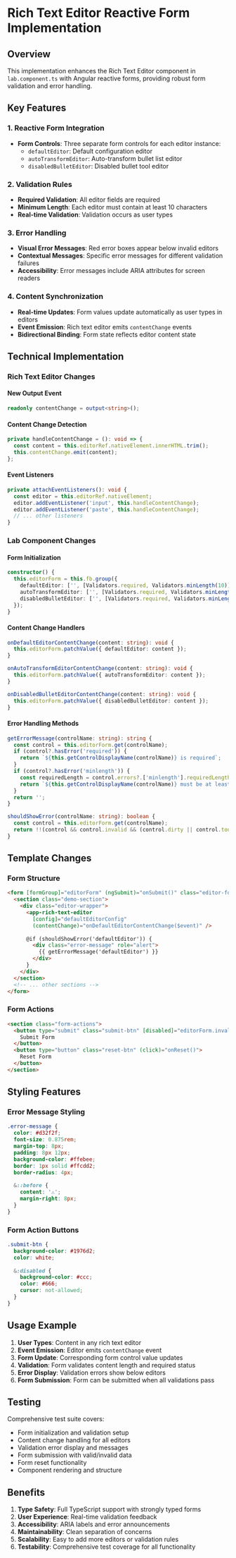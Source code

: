 # Rich Text Editor Reactive Form Implementation

## Overview

This implementation enhances the Rich Text Editor component in `lab.component.ts` with Angular reactive forms, providing robust form validation and error handling.

## Key Features

### 1. Reactive Form Integration
- **Form Controls**: Three separate form controls for each editor instance:
  - `defaultEditor`: Default configuration editor
  - `autoTransformEditor`: Auto-transform bullet list editor  
  - `disabledBulletEditor`: Disabled bullet tool editor

### 2. Validation Rules
- **Required Validation**: All editor fields are required
- **Minimum Length**: Each editor must contain at least 10 characters
- **Real-time Validation**: Validation occurs as user types

### 3. Error Handling
- **Visual Error Messages**: Red error boxes appear below invalid editors
- **Contextual Messages**: Specific error messages for different validation failures
- **Accessibility**: Error messages include ARIA attributes for screen readers

### 4. Content Synchronization
- **Real-time Updates**: Form values update automatically as user types in editors
- **Event Emission**: Rich text editor emits `contentChange` events
- **Bidirectional Binding**: Form state reflects editor content state

## Technical Implementation

### Rich Text Editor Changes

#### New Output Event
```typescript
readonly contentChange = output<string>();
```

#### Content Change Detection
```typescript
private handleContentChange = (): void => {
  const content = this.editorRef.nativeElement.innerHTML.trim();
  this.contentChange.emit(content);
};
```

#### Event Listeners
```typescript
private attachEventListeners(): void {
  const editor = this.editorRef.nativeElement;
  editor.addEventListener('input', this.handleContentChange);
  editor.addEventListener('paste', this.handleContentChange);
  // ... other listeners
}
```

### Lab Component Changes

#### Form Initialization
```typescript
constructor() {
  this.editorForm = this.fb.group({
    defaultEditor: ['', [Validators.required, Validators.minLength(10)]],
    autoTransformEditor: ['', [Validators.required, Validators.minLength(10)]],
    disabledBulletEditor: ['', [Validators.required, Validators.minLength(10)]]
  });
}
```

#### Content Change Handlers
```typescript
onDefaultEditorContentChange(content: string): void {
  this.editorForm.patchValue({ defaultEditor: content });
}

onAutoTransformEditorContentChange(content: string): void {
  this.editorForm.patchValue({ autoTransformEditor: content });
}

onDisabledBulletEditorContentChange(content: string): void {
  this.editorForm.patchValue({ disabledBulletEditor: content });
}
```

#### Error Handling Methods
```typescript
getErrorMessage(controlName: string): string {
  const control = this.editorForm.get(controlName);
  if (control?.hasError('required')) {
    return `${this.getControlDisplayName(controlName)} is required`;
  }
  if (control?.hasError('minlength')) {
    const requiredLength = control.errors?.['minlength'].requiredLength;
    return `${this.getControlDisplayName(controlName)} must be at least ${requiredLength} characters long`;
  }
  return '';
}

shouldShowError(controlName: string): boolean {
  const control = this.editorForm.get(controlName);
  return !!(control && control.invalid && (control.dirty || control.touched || this.formSubmitted()));
}
```

## Template Changes

### Form Structure
```html
<form [formGroup]="editorForm" (ngSubmit)="onSubmit()" class="editor-form">
  <section class="demo-section">
    <div class="editor-wrapper">
      <app-rich-text-editor 
        [config]="defaultEditorConfig" 
        (contentChange)="onDefaultEditorContentChange($event)" />
      
      @if (shouldShowError('defaultEditor')) {
        <div class="error-message" role="alert">
          {{ getErrorMessage('defaultEditor') }}
        </div>
      }
    </div>
  </section>
  <!-- ... other sections -->
</form>
```

### Form Actions
```html
<section class="form-actions">
  <button type="submit" class="submit-btn" [disabled]="editorForm.invalid && formSubmitted()">
    Submit Form
  </button>
  <button type="button" class="reset-btn" (click)="onReset()">
    Reset Form
  </button>
</section>
```

## Styling Features

### Error Message Styling
```scss
.error-message {
  color: #d32f2f;
  font-size: 0.875rem;
  margin-top: 8px;
  padding: 8px 12px;
  background-color: #ffebee;
  border: 1px solid #ffcdd2;
  border-radius: 4px;
  
  &::before {
    content: '⚠️';
    margin-right: 8px;
  }
}
```

### Form Action Buttons
```scss
.submit-btn {
  background-color: #1976d2;
  color: white;
  
  &:disabled {
    background-color: #ccc;
    color: #666;
    cursor: not-allowed;
  }
}
```

## Usage Example

1. **User Types**: Content in any rich text editor
2. **Event Emission**: Editor emits `contentChange` event
3. **Form Update**: Corresponding form control value updates
4. **Validation**: Form validates content length and required status
5. **Error Display**: Validation errors show below editors
6. **Form Submission**: Form can be submitted when all validations pass

## Testing

Comprehensive test suite covers:
- Form initialization and validation setup
- Content change handling for all editors
- Validation error display and messages
- Form submission with valid/invalid data
- Form reset functionality
- Component rendering and structure

## Benefits

1. **Type Safety**: Full TypeScript support with strongly typed forms
2. **User Experience**: Real-time validation feedback
3. **Accessibility**: ARIA labels and error announcements
4. **Maintainability**: Clean separation of concerns
5. **Scalability**: Easy to add more editors or validation rules
6. **Testability**: Comprehensive test coverage for all functionality
